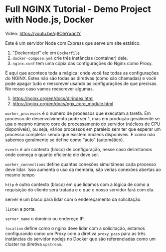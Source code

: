 # Full NGINX Tutorial - Demo Project with Node.js, Docker

Vídeo: https://youtu.be/q8OleYuqntY

Este é um servidor Node com Express que serve um site estático.

1. "Dockernizei" ele em `Dockerfile`
2. `docker-compose.yml` crie três instâncias (container) dele.
3. `nginx.conf` tem uma cópia das configurações do Nginx como Proxy.

É aqui que acontece toda a mágica: onde você faz todas as configurações do NGINX. Estes não são todas as diretivas (como são chamadas) e você pode apagar tudo e reescrever usando as configurações de que precisas. No nosso caso vamos reescrever algumas. 

1. https://nginx.org/en/docs/dirindex.html
2. https://nginx.org/en/docs/ngx_core_module.html

`worker_processes` é o numero de processos que executam a tarefa. Em processo de desenvolvimento pode ser 1, mas em produção geralmente se usa o mesmo número core de processamento do servidor (núcleos de CPU disponíveis), ou seja, vários processos em paralelo sem ter que esperar um processo completar sendo que existem núcleos disponíveis. E como não sabemos geralmente se define como “auto” (automático).

`events` é um contexto (bloco) de configuração, nesse caso delimitamos onde começa e quanto  eficiente ele deve ser.

`worker_connections`  define quantas conexões simultâneas cada processo deve lidar. Isso aumenta o uso da memória, são verias conexões abertas ao mesmo tempo

`http` é outro contexto (bloco) em que lidamos com a lógica de como a requisição do cliente será tratada e o que o nosso servidor fará com ela.

server é um bloco para lidar com o endereçamento da solicitação.

`listen` a porta.

`server_name` o domínio ou  endereço IP.

`location` define como o nginx deve lidar com a solicitação, estamos configurando como um Proxy com a diretiva `proxy_pass` para as três instâncias do servidor nodejs no Docker que são referenciadas como um cluster na diretiva `upstream`.
